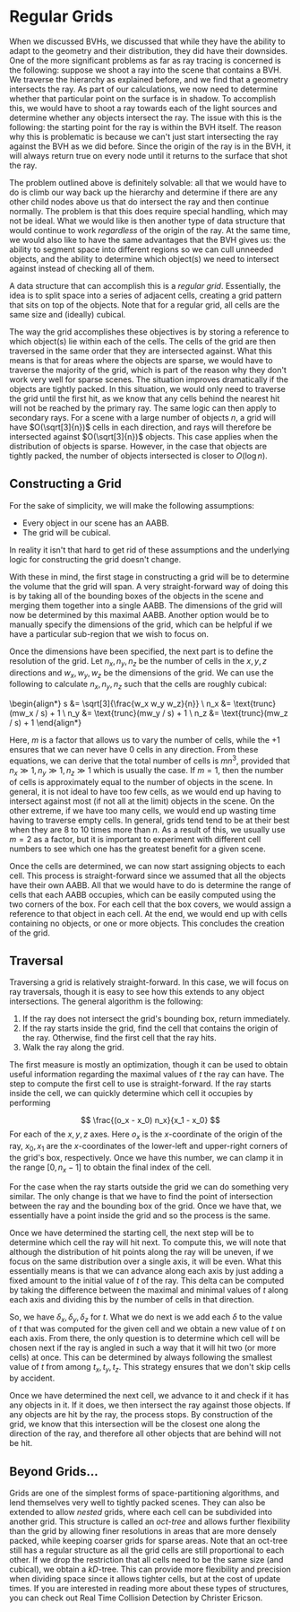 # Regular Grids

When we discussed BVHs, we discussed that while they have the ability to adapt
to the geometry and their distribution, they did have their downsides. One of
the more significant problems as far as ray tracing is concerned is the
following: suppose we shoot a ray into the scene that contains a BVH. We
traverse the hierarchy as explained before, and we find that a geometry
intersects the ray. As part of our calculations, we now need to determine
whether that particular point on the surface is in shadow. To accomplish this,
we would have to shoot a ray towards each of the light sources and determine
whether any objects intersect the ray. The issue with this is the following: the
starting point for the ray is within the BVH itself. The reason why this is
problematic is because we can't just start intersecting the ray against the BVH
as we did before. Since the origin of the ray is in the BVH, it will always
return true on every node until it returns to the surface that shot the ray. 

The problem outlined above is definitely solvable: all that we would have to do
is climb our way back up the hierarchy and determine if there are any other
child nodes above us that do intersect the ray and then continue normally. The
problem is that this does require special handling, which may not be ideal. What
we would like is then another type of data structure that would continue to work
*regardless* of the origin of the ray. At the same time, we would also like to
have the same advantages that the BVH gives us: the ability to segment space
into different regions so we can cull unneeded objects, and the ability to
determine which object(s) we need to intersect against instead of checking all
of them.

A data structure that can accomplish this is a *regular grid*. Essentially, the
idea is to split space into a series of adjacent cells, creating a grid pattern
that sits on top of the objects. Note that for a regular grid, all cells are the
same size and (ideally) cubical.

The way the grid accomplishes these objectives is by storing a reference to
which object(s) lie within each of the cells. The cells of the grid are then
traversed in the same order that they are intersected against. What this means
is that for areas where the objects are sparse, we would have to traverse the
majority of the grid, which is part of the reason why they don't work very well
for sparse scenes. The situation improves dramatically if the objects are
tightly packed. In this situation, we would only need to traverse the grid until
the first hit, as we know that any cells behind the nearest hit will not be
reached by the primary ray. The same logic can then apply to secondary rays. For
a scene with a large number of objects $n$, a grid will have $O(\sqrt[3]{n})$
cells in each direction, and rays will therefore be intersected against
$O(\sqrt[3]{n})$ objects. This case applies when the distribution of objects is
sparse. However, in the case that objects are tightly packed, the number of
objects intersected is closer to $O(\log n)$.

## Constructing a Grid

For the sake of simplicity, we will make the following assumptions:

* Every object in our scene has an AABB.
* The grid will be cubical.

In reality it isn't that hard to get rid of these assumptions and the underlying
logic for constructing the grid doesn't change.

With these in mind, the first stage in constructing a grid will be to determine
the volume that the grid will span. A very straight-forward way of doing this is
by taking all of the bounding boxes of the objects in the scene and merging them
together into a single AABB. The dimensions of the grid will now be determined
by this maximal AABB. Another option would be to manually specify the dimensions
of the grid, which can be helpful if we have a particular sub-region that we
wish to focus on.

Once the dimensions have been specified, the next part is to define the
resolution of the grid. Let $n_x, n_y, n_z$ be the number of cells in the $x, y,
z$ directions and $w_x, w_y, w_z$ be the dimensions of the grid. We can use the
following to calculate $n_x, n_y, n_z$ such that the cells are roughly cubical:

\begin{align*}
    s &= \sqrt[3]{\frac{w_x w_y w_z}{n}} \\
    n_x &= \text{trunc}(mw_x / s) + 1 \\
    n_y &= \text{trunc}(mw_y / s) + 1 \\
    n_z &= \text{trunc}(mw_z / s) + 1
\end{align*}

Here, $m$ is a factor that allows us to vary the number of cells, while the $+1$
ensures that we can never have 0 cells in any direction. From these equations,
we can derive that the total number of cells is $mn^3$, provided that $n_x \gg
1, n_y \gg 1, n_z \gg 1$ which is usually the case. If $m = 1$, then the number
of cells is approximately equal to the number of objects in the scene. In
general, it is not ideal to have too few cells, as we would end up having to
intersect against most (if not all at the limit) objects in the scene. On the
other extreme, if we have too many cells, we would end up wasting time having to
traverse empty cells. In general, grids tend tend to be at their best when they
are 8 to 10 times more than $n$. As a result of this, we usually use $m = 2$ as
a factor, but it is important to experiment with different cell numbers to see
which one has the greatest benefit for a given scene.

Once the cells are determined, we can now start assigning objects to each cell.
This process is straight-forward since we assumed that all the objects have
their own AABB. All that we would have to do is determine the range of cells
that each AABB occupies, which can be easily computed using the two corners of
the box. For each cell that the box covers, we would assign a reference to that
object in each cell. At the end, we would end up with cells containing no
objects, or one or more objects. This concludes the creation of the grid.

## Traversal

Traversing a grid is relatively straight-forward. In this case, we will focus on
ray traversals, though it is easy to see how this extends to any object
intersections. The general algorithm is the following:

1. If the ray does not intersect the grid's bounding box, return immediately.
2. If the ray starts inside the grid, find the cell that contains the origin of
   the ray. Otherwise, find the first cell that the ray hits.
3. Walk the ray along the grid.

The first measure is mostly an optimization, though it can be used to obtain
useful information regarding the maximal values of $t$ the ray can have. The
step to compute the first cell to use is straight-forward. If the ray starts
inside the cell, we can quickly determine which cell it occupies by performing

$$
\frac{(o_x - x_0) n_x}{x_1 - x_0}
$$
For each of the $x, y, z$ axes. Here $o_x$ is the $x$-coordinate of the origin
of the ray, $x_0, x_1$ are the $x$-coordinates of the lower-left and upper-right
corners of the grid's box, respectively. Once we have this number, we can clamp
it in the range $[0, n_x - 1]$ to obtain the final index of the cell.


For the case when the ray starts outside the grid we can do something very
similar. The only change is that we have to find the point of intersection
between the ray and the bounding box of the grid. Once we have that, we
essentially have a point inside the grid and so the process is the same.

Once we have determined the starting cell, the next step will be to determine
which cell the ray will hit next. To compute this, we will note that although
the distribution of hit points along the ray will be uneven, if we focus on the
same distribution over a single axis, it will be even. What this essentially
means is that we can advance along each axis by just adding a fixed amount to
the initial value of $t$ of the ray. This delta can be computed by taking the
difference between the maximal and minimal values of $t$ along each axis and
dividing this by the number of cells in that direction. 

So, we have $\delta_x, \delta_y, \delta_z$ for $t$. What we do next is we add
each $\delta$ to the value of $t$ that was computed for the given cell and we
obtain a new value of $t$ on each axis. From there, the only question is to
determine which cell will be chosen next if the ray is angled in such a way that
it will hit two (or more cells) at once. This can be determined by always
following the smallest value of $t$ from among $t_x, t_y, t_z$. This strategy
ensures that we don't skip cells by accident. 

Once we have determined the next cell, we advance to it and check if it has any
objects in it. If it does, we then intersect the ray against those objects. If
any objects are hit by the ray, the process stops. By construction of the grid,
we know that this intersection will be the closest one along the direction of
the ray, and therefore all other objects that are behind will not be hit.

## Beyond Grids...

Grids are one of the simplest forms of space-partitioning algorithms, and lend
themselves very well to tightly packed scenes. They can also be extended to
allow *nested* grids, where each cell can be subdivided into another grid. This
structure is called an *oct-tree* and allows further flexibility than the grid
by allowing finer resolutions in areas that are more densely packed, while
keeping coarser grids for sparse areas. Note that an oct-tree still has a
regular structure as all the grid cells are still proportional to each other.
If we drop the restriction that all cells need to be the same size (and
cubical), we obtain a $kD$-tree. This can provide more flexibility and precision
when dividing space since it allows tighter cells, but at the cost of update
times. If you are interested in reading more about these types of structures,
you can check out Real Time Collision Detection by Christer Ericson.
